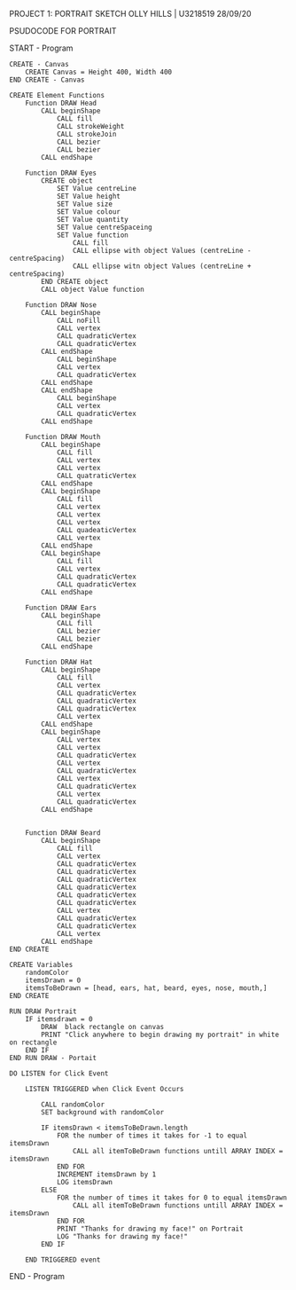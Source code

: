 PROJECT 1: PORTRAIT SKETCH
OLLY HILLS | U3218519
28/09/20

PSUDOCODE FOR PORTRAIT



START - Program

    CREATE - Canvas
        CREATE Canvas = Height 400, Width 400
    END CREATE - Canvas

    CREATE Element Functions
        Function DRAW Head
            CALL beginShape
                CALL fill
                CALL strokeWeight
                CALL strokeJoin
                CALL bezier
                CALL bezier
            CALL endShape

        Function DRAW Eyes
            CREATE object
                SET Value centreLine
                SET Value height
                SET Value size
                SET Value colour
                SET Value quantity
                SET Value centreSpaceing
                SET Value function
                    CALL fill
                    CALL ellipse with object Values (centreLine - centreSpacing)
                    CALL ellipse witn object Values (centreLine + centreSpacing)
            END CREATE object
            CALL object Value function

        Function DRAW Nose
            CALL beginShape
                CALL noFill
                CALL vertex
                CALL quadraticVertex
                CALL quadraticVertex
            CALL endShape
                CALL beginShape
                CALL vertex
                CALL quadraticVertex
            CALL endShape
            CALL endShape
                CALL beginShape
                CALL vertex
                CALL quadraticVertex
            CALL endShape

        Function DRAW Mouth
            CALL beginShape
                CALL fill
                CALL vertex
                CALL vertex
                CALL quatraticVertex
            CALL endShape
            CALL beginShape
                CALL fill
                CALL vertex
                CALL vertex
                CALL vertex
                CALL quadeaticVertex
                CALL vertex
            CALL endShape
            CALL beginShape
                CALL fill
                CALL vertex
                CALL quadraticVertex
                CALL quadraticVertex
            CALL endShape

        Function DRAW Ears
            CALL beginShape
                CALL fill
                CALL bezier
                CALL bezier
            CALL endShape

        Function DRAW Hat
            CALL beginShape
                CALL fill
                CALL vertex
                CALL quadraticVertex
                CALL quadraticVertex
                CALL quadraticVertex
                CALL vertex
            CALL endShape
            CALL beginShape
                CALL vertex
                CALL vertex
                CALL quadraticVertex
                CALL vertex
                CALL quadraticVertex
                CALL vertex
                CALL quadraticVertex
                CALL vertex
                CALL quadraticVertex
            CALL endShape

                
        Function DRAW Beard
            CALL beginShape
                CALL fill
                CALL vertex
                CALL quadraticVertex
                CALL quadraticVertex
                CALL quadraticVertex
                CALL quadraticVertex
                CALL quadraticVertex
                CALL quadraticVertex
                CALL vertex
                CALL quadraticVertex
                CALL quadraticVertex
                CALL vertex
            CALL endShape
    END CREATE
    
    CREATE Variables
        randomColor
        itemsDrawn = 0
        itemsToBeDrawn = [head, ears, hat, beard, eyes, nose, mouth,]
    END CREATE

    RUN DRAW Portrait  
        IF itemsdrawn = 0
            DRAW  black rectangle on canvas
            PRINT "Click anywhere to begin drawing my portrait" in white on rectangle
        END IF
    END RUN DRAW - Portait

    DO LISTEN for Click Event

        LISTEN TRIGGERED when Click Event Occurs

            CALL randomColor
            SET background with randomColor
            
            IF itemsDrawn < itemsToBeDrawn.length
                FOR the number of times it takes for -1 to equal itemsDrawn
                    CALL all itemToBeDrawn functions untill ARRAY INDEX = itemsDrawn
                END FOR
                INCREMENT itemsDrawn by 1
                LOG itemsDrawn
            ELSE
                FOR the number of times it takes for 0 to equal itemsDrawn
                    CALL all itemToBeDrawn functions untill ARRAY INDEX = itemsDrawn
                END FOR
                PRINT "Thanks for drawing my face!" on Portrait
                LOG "Thanks for drawing my face!"
            END IF

        END TRIGGERED event

        





END - Program